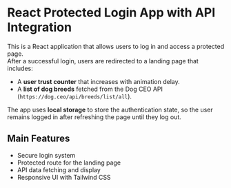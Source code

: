 # React Protected Login App with API Integration

This is a React application that allows users to log in and access a protected page.  
After a successful login, users are redirected to a landing page that includes:

- A **user trust counter** that increases with animation delay.
- A **list of dog breeds** fetched from the Dog CEO API (`https://dog.ceo/api/breeds/list/all`).

The app uses **local storage** to store the authentication state, so the user remains logged in after refreshing the page until they log out.


## Main Features
- Secure login system
- Protected route for the landing page
- API data fetching and display
- Responsive UI with Tailwind CSS
